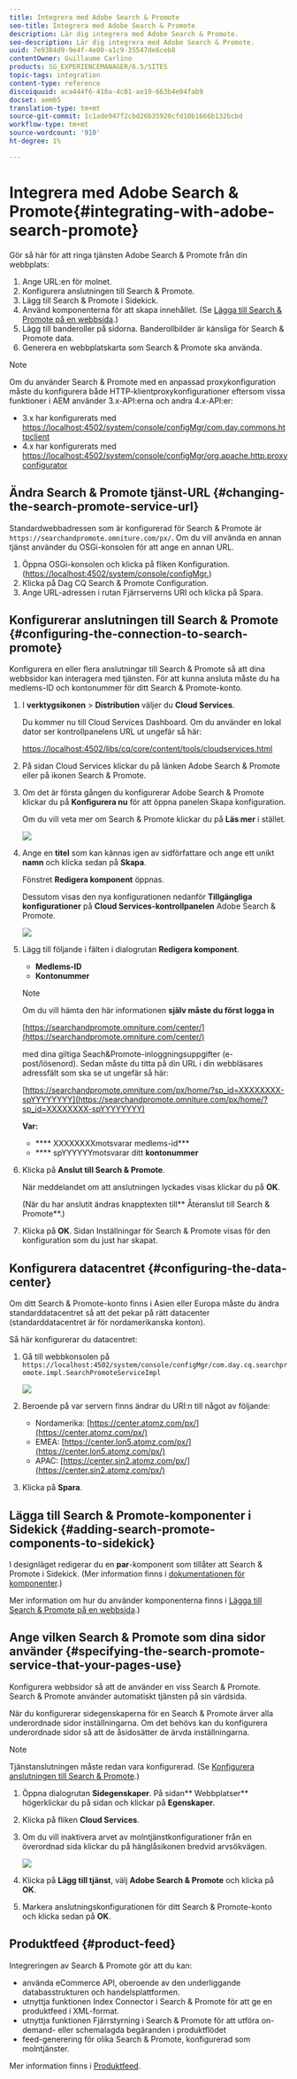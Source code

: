 ```yaml
---
title: Integrera med Adobe Search & Promote
seo-title: Integrera med Adobe Search & Promote
description: Lär dig integrera med Adobe Search & Promote.
seo-description: Lär dig integrera med Adobe Search & Promote.
uuid: 7e9384d9-9e4f-4e00-a1c9-35547de6ceb8
contentOwner: Guillaume Carlino
products: SG_EXPERIENCEMANAGER/6.5/SITES
topic-tags: integration
content-type: reference
discoiquuid: aca444f6-418a-4c01-ae19-663b4e04fab9
docset: aem65
translation-type: tm+mt
source-git-commit: 1c1ade947f2cbd26b35920cfd10b1666b132bcbd
workflow-type: tm+mt
source-wordcount: '910'
ht-degree: 1%

---
```



# Integrera med Adobe Search &amp; Promote{#integrating-with-adobe-search-promote}

Gör så här för att ringa tjänsten Adobe Search &amp; Promote från din webbplats:

1. Ange URL:en för molnet.
1. Konfigurera anslutningen till Search &amp; Promote.
1. Lägg till Search &amp; Promote i Sidekick.
1. Använd komponenterna för att skapa innehållet. (Se [Lägga till Search &amp; Promote på en webbsida](/help/sites-authoring/search-and-promote.md).)
1. Lägg till banderoller på sidorna. Banderollbilder är känsliga för Search &amp; Promote data.
1. Generera en webbplatskarta som Search &amp; Promote ska använda.

>[!NOTE]
>
>Om du använder Search &amp; Promote med en anpassad proxykonfiguration måste du konfigurera både HTTP-klientproxykonfigurationer eftersom vissa funktioner i AEM använder 3.x-API:erna och andra 4.x-API:er:
>
>* 3.x har konfigurerats med [https://localhost:4502/system/console/configMgr/com.day.commons.httpclient](https://localhost:4502/system/console/configMgr/com.day.commons.httpclient)
>* 4.x har konfigurerats med [https://localhost:4502/system/console/configMgr/org.apache.http.proxyconfigurator](https://localhost:4502/system/console/configMgr/org.apache.http.proxyconfigurator)

>



## Ändra Search &amp; Promote tjänst-URL {#changing-the-search-promote-service-url}

Standardwebbadressen som är konfigurerad för Search &amp; Promote är `https://searchandpromote.omniture.com/px/`. Om du vill använda en annan tjänst använder du OSGi-konsolen för att ange en annan URL.

1. Öppna OSGi-konsolen och klicka på fliken Konfiguration. ([https://localhost:4502/system/console/configMgr.](https://localhost:4502/system/console/configMgr))
1. Klicka på Dag CQ Search &amp; Promote Configuration.
1. Ange URL-adressen i rutan Fjärrserverns URI och klicka på Spara.

## Konfigurerar anslutningen till Search &amp; Promote {#configuring-the-connection-to-search-promote}

Konfigurera en eller flera anslutningar till Search &amp; Promote så att dina webbsidor kan interagera med tjänsten. För att kunna ansluta måste du ha medlems-ID och kontonummer för ditt Search &amp; Promote-konto.

1. I **verktygsikonen** > **Distribution** väljer du **Cloud Services**.

   Du kommer nu till Cloud Services Dashboard. Om du använder en lokal dator ser kontrollpanelens URL ut ungefär så här:

   [https://localhost:4502/libs/cq/core/content/tools/cloudservices.html](https://localhost:4502/libs/cq/core/content/tools/cloudservices.html)

1. På sidan Cloud Services klickar du på länken Adobe Search &amp; Promote eller på ikonen Search &amp; Promote.

1. Om det är första gången du konfigurerar Adobe Search &amp; Promote klickar du på **Konfigurera nu** för att öppna panelen Skapa konfiguration.

   Om du vill veta mer om Search &amp; Promote klickar du på **Läs mer** i stället.

   ![](assets/chlimage_1-59.png)

1. Ange en **titel** som kan kännas igen av sidförfattare och ange ett unikt **namn** och klicka sedan på **Skapa**.

   Fönstret **Redigera komponent** öppnas.

   Dessutom visas den nya konfigurationen nedanför **Tillgängliga konfigurationer** på **Cloud Services-kontrollpanelen** Adobe Search &amp; Promote.

   ![](assets/chlimage_1-60.png)

1. Lägg till följande i fälten i dialogrutan **Redigera komponent**.

   * **Medlems-ID**
   * **Kontonummer**

   >[!NOTE]
   >
   >Om du vill hämta den här informationen **själv måste du först logga in**
   >
   >[https://searchandpromote.omniture.com/center/](https://searchandpromote.omniture.com/center/)
   >
   >
   >med dina giltiga Seach&amp;Promote-inloggningsuppgifter (e-post/lösenord).
   >Sedan måste du titta på din URL i din webbläsares adressfält som ska se ut ungefär så här:
   >[](https://searchandpromote.omniture.com/px/home/?sp_id=XXXXXXXX-spYYYYYYYY)
   >
   >[https://searchandpromote.omniture.com/px/home/?sp_id=XXXXXXXX-spYYYYYYYY](https://searchandpromote.omniture.com/px/home/?sp_id=XXXXXXXX-spYYYYYYYY)
   >
   >**Var:**
   >
   >    * **** XXXXXXXXmotsvarar medlems-id***
   >    * **** spYYYYYYmotsvarar ditt  **kontonummer**


1. Klicka på **Anslut till Search &amp; Promote**.

   När meddelandet om att anslutningen lyckades visas klickar du på **OK**.

   (När du har anslutit ändras knapptexten till** Återanslut till Search &amp; Promote**.)

1. Klicka på **OK**. Sidan Inställningar för Search &amp; Promote visas för den konfiguration som du just har skapat.

## Konfigurera datacentret {#configuring-the-data-center}

Om ditt Search &amp; Promote-konto finns i Asien eller Europa måste du ändra standarddatacentret så att det pekar på rätt datacenter (standarddatacentret är för nordamerikanska konton).

Så här konfigurerar du datacentret:

1. Gå till webbkonsolen på `https://localhost:4502/system/console/configMgr/com.day.cq.searchpromote.impl.SearchPromoteServiceImpl`

   ![](assets/chlimage_1-61.png)

1. Beroende på var servern finns ändrar du URI:n till något av följande:

   * Nordamerika: [https://center.atomz.com/px/](https://center.atomz.com/px/)
   * EMEA: [https://center.lon5.atomz.com/px/](https://center.lon5.atomz.com/px/)
   * APAC: [https://center.sin2.atomz.com/px/](https://center.sin2.atomz.com/px/)

1. Klicka på **Spara**.

## Lägga till Search &amp; Promote-komponenter i Sidekick {#adding-search-promote-components-to-sidekick}

I designläget redigerar du en **par**-komponent som tillåter att Search &amp; Promote i Sidekick. (Mer information finns i [dokumentationen för komponenter](/help/sites-developing/components.md#addinganewcomponenttotheparagraphsystemdesignmode).)

Mer information om hur du använder komponenterna finns i [Lägga till Search &amp; Promote på en webbsida](/help/sites-authoring/search-and-promote.md).)

## Ange vilken Search &amp; Promote som dina sidor använder {#specifying-the-search-promote-service-that-your-pages-use}

Konfigurera webbsidor så att de använder en viss Search &amp; Promote. Search &amp; Promote använder automatiskt tjänsten på sin värdsida.

När du konfigurerar sidegenskaperna för en Search &amp; Promote ärver alla underordnade sidor inställningarna. Om det behövs kan du konfigurera underordnade sidor så att de åsidosätter de ärvda inställningarna.

>[!NOTE]
>
>Tjänstanslutningen måste redan vara konfigurerad. (Se [Konfigurera anslutningen till Search &amp; Promote](#connection).)

1. Öppna dialogrutan **Sidegenskaper**. På sidan** Webbplatser** högerklickar du på sidan och klickar på **Egenskaper**.
1. Klicka på fliken **Cloud Services**.
1. Om du vill inaktivera arvet av molntjänstkonfigurationer från en överordnad sida klickar du på hänglåsikonen bredvid arvsökvägen.

   ![](assets/sandpinheritpadlock.png)

1. Klicka på **Lägg till tjänst**, välj **Adobe Search &amp; Promote** och klicka på **OK**.
1. Markera anslutningskonfigurationen för ditt Search &amp; Promote-konto och klicka sedan på **OK**.

## Produktfeed {#product-feed}

Integreringen av Search &amp; Promote gör att du kan:

* använda eCommerce API, oberoende av den underliggande databasstrukturen och handelsplattformen.
* utnyttja funktionen Index Connector i Search &amp; Promote för att ge en produktfeed i XML-format.
* utnyttja funktionen Fjärrstyrning i Search &amp; Promote för att utföra on-demand- eller schemalagda begäranden i produktflödet
* feed-generering för olika Search &amp; Promote, konfigurerad som molntjänster.

Mer information finns i [Produktfeed](/help/sites-administering/product-feed.md).
